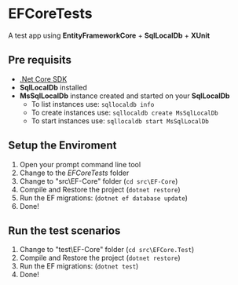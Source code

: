 # EFCoreTests
A test app using **EntityFrameworkCore** + **SqlLocalDb** + **XUnit**

## Pre requisits
* [.Net Core SDK](https://www.microsoft.com/net/core#windows)
* **SqlLocalDb** installed 
* **MsSqlLocalDb** instance created and started on your **SqlLocalDb**
  * To list instances use: ``sqllocaldb info``
  * To create instances use: ``sqllocaldb create MsSqlLocalDb``
  * To start instances use: ``sqllocaldb start MsSqlLocalDb``

## Setup the Enviroment
1. Open your prompt command line tool
1. Change to the *EFCoreTests* folder
1. Change to "src\EF-Core" folder (``cd src\EF-Core``)
1. Compile and Restore the project  (``dotnet restore``)
1. Run the EF migrations: (``dotnet ef database update``)
1. Done!

## Run the test scenarios
1. Change to "test\EF-Core" folder (``cd src\EFCore.Test``)
1. Compile and Restore the project  (``dotnet restore``)
1. Run the EF migrations: (``dotnet test``)
1. Done!